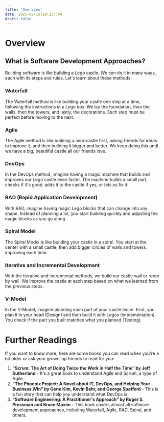 ```yaml
---
title: 'Overview'
date: 2025-02-18T18:23::04
draft: false
---
```


# Overview

## What is Software Development Approaches?

Building software is like building a Lego castle. We can do it in many ways, each with its steps and rules. Let's learn about these methods:

### Waterfall

The Waterfall method is like building your castle one step at a time, following the instructions in a Lego box. We lay the foundation, then the walls, then the towers, and lastly, the decorations. Each step must be perfect before moving to the next.

### Agile

The Agile method is like building a mini-castle first, asking friends for ideas to improve it, and then building it bigger and better. We keep doing this until we have a big, beautiful castle all our friends love.

### DevOps

In the DevOps method, imagine having a magic machine that builds and improves our Lego castle even faster. The machine builds a small part, checks if it's good, adds it to the castle if yes, or lets us fix it.

### RAD (Rapid Application Development)

With RAD, imagine having magic Lego blocks that can change into any shape. Instead of planning a lot, you start building quickly and adjusting the magic blocks as you go along.

### Spiral Model

The Spiral Model is like building your castle in a spiral. You start at the center with a small castle, then add bigger circles of walls and towers, improving each time.

### Iterative and Incremental Development

With the Iterative and Incremental methods, we build our castle wall or room by wall. We improve the castle at each step based on what we learned from the previous steps.

### V-Model

In the V-Model, imagine planning each part of your castle twice. First, you plan it in your head (Design) and then build it with Legos (Implementation). You check if the part you built matches what you planned (Testing).

# Further Readings

If you want to know more, here are some books you can read when you're a bit older or ask your grown-up friends to read for you:

1. **"Scrum: The Art of Doing Twice the Work in Half the Time" by Jeff Sutherland** - It's a great book to understand Agile and Scrum, a type of Agile.
2. **"The Phoenix Project: A Novel about IT, DevOps, and Helping Your Business Win" by Gene Kim, Kevin Behr, and George Spafford** - This is a fun story that can help you understand what DevOps is.
3. **"Software Engineering: A Practitioner's Approach" by Roger S. Pressman and Bruce Maxim** - This book covers almost all software development approaches, including Waterfall, Agile, RAD, Spiral, and others.
